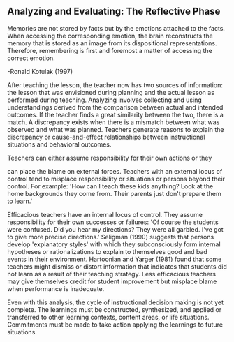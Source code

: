 ## Analyzing and Evaluating: The Reflective Phase

Memories are not stored by facts but by the emotions attached to the facts. When accessing the corresponding emotion, the brain reconstructs the memory that is stored as an image from its dispositional representations. Therefore, remembering is first and foremost a matter of accessing the correct emotion.

-Ronald Kotulak (1997)

After teaching the lesson, the teacher now has two sources of information: the lesson that was envisioned during planning and the actual lesson as performed during teaching. Analyzing involves collecting and using understandings derived from the comparison between actual and intended outcomes. If the teacher finds a great similarity between the two, there is a match. A discrepancy exists when there is a mismatch between what was observed and what was planned. Teachers generate reasons to explain the discrepancy or cause-and-effect relationships between instructional situations and behavioral outcomes.

Teachers can either assume responsibility for their own actions or they

can place the blame on external forces. Teachers with an external locus of control tend to misplace responsibility or situations or persons beyond their control. For example: 'How can I teach these kids anything? Look at the home backgrounds they come from. Their parents just don't prepare them to learn.'

Efficacious teachers have an internal locus of control. They assume responsibility for their own successes or failures: 'Of course the students were confused. Did you hear my directions? They were all garbled. I've got to give more precise directions.' Seligman (1990) suggests that persons develop 'explanatory styles' with which they subconsciously form internal hypotheses or rationalizations to explain to themselves good and bad events in their environment. Hartoonian and Yarger (1981) found that some teachers might dismiss or distort information that indicates that students did not learn as a result of their teaching strategy. Less efficacious teachers may give themselves credit for student improvement but misplace blame when performance is inadequate.

Even with this analysis, the cycle of instructional decision making is not yet complete. The learnings must be constructed, synthesized, and applied or transferred to other learning contexts, content areas, or life situations. Commitments must be made to take action applying the learnings to future situations.